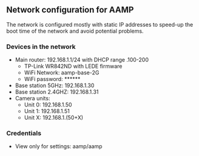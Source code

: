## Network configuration for AAMP
The network is configured mostly with static IP addresses to speed-up the boot time of the network and avoid potential problems.

### Devices in the network
 * Main router: 192.168.1.1/24 with DHCP range .100-200
   * TP-Link WR842ND with LEDE firmware
   * WiFi Network: aamp-base-2G
   * WiFi password: ******
 * Base station 5GHz: 192.168.1.30
 * Base station 2.4GHZ: 192.168.1.31
 * Camera units:
   * Unit 0: 192.168.1.50
   * Unit 1: 192.168.1.51
   * Unit X: 192.168.1.(50+X)
   
### Credentials
 * View only for settings: aamp/aamp
